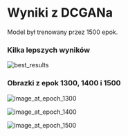 # Wyniki z DCGANa

Model był trenowany przez 1500 epok.

### Kilka lepszych wyników

![best_results](E:\Margonem\assets-generation\notebooki\Natalia\best_results.png)

### Obrazki z epok 1300, 1400 i 1500

![image_at_epoch_1300](E:\Margonem\assets-generation\notebooki\Natalia\image_at_epoch_1300.png)

![image_at_epoch_1400](E:\Margonem\assets-generation\notebooki\Natalia\image_at_epoch_1400.png)

![image_at_epoch_1500](E:\Margonem\assets-generation\notebooki\Natalia\image_at_epoch_1500.png)
